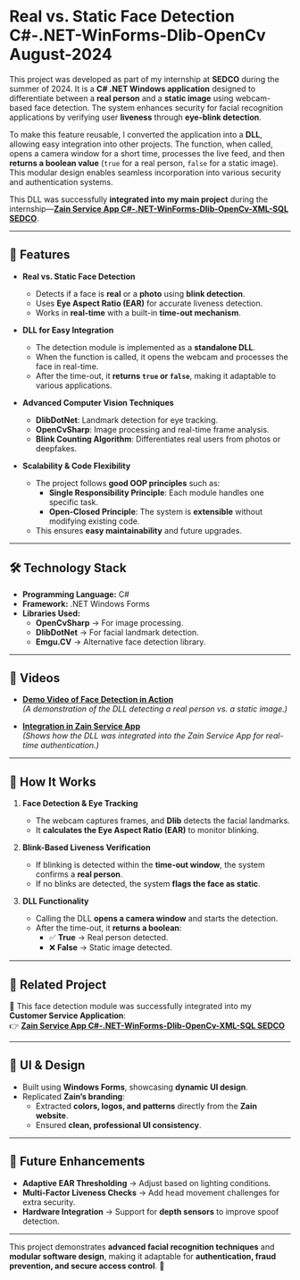 # Real vs. Static Face Detection C#-.NET-WinForms-Dlib-OpenCv August-2024

This project was developed as part of my internship at **SEDCO** during the summer of 2024. It is a **C# .NET Windows application** designed to differentiate between a **real person** and a **static image** using webcam-based face detection. The system enhances security for facial recognition applications by verifying user **liveness** through **eye-blink detection**.

To make this feature reusable, I converted the application into a **DLL**, allowing easy integration into other projects. The function, when called, opens a camera window for a short time, processes the live feed, and then **returns a boolean value** (`true` for a real person, `false` for a static image). This modular design enables seamless incorporation into various security and authentication systems.

This DLL was successfully **integrated into my main project** during the internship—**[Zain Service App C#-.NET-WinForms-Dlib-OpenCv-XML-SQL SEDCO](https://github.com/yousefjarbou/Zain-Service-App-Csharp-.NET-WinForms-Dlib-OpenCv-XML-SQL-SEDCO)**.

---

## 🔹 Features

- **Real vs. Static Face Detection**
  - Detects if a face is **real** or a **photo** using **blink detection**.
  - Uses **Eye Aspect Ratio (EAR)** for accurate liveness detection.
  - Works in **real-time** with a built-in **time-out mechanism**.

- **DLL for Easy Integration**
  - The detection module is implemented as a **standalone DLL**.
  - When the function is called, it opens the webcam and processes the face in real-time.
  - After the time-out, it **returns `true` or `false`**, making it adaptable to various applications.

- **Advanced Computer Vision Techniques**
  - **DlibDotNet**: Landmark detection for eye tracking.
  - **OpenCvSharp**: Image processing and real-time frame analysis.
  - **Blink Counting Algorithm**: Differentiates real users from photos or deepfakes.

- **Scalability & Code Flexibility**
  - The project follows **good OOP principles** such as:
    - **Single Responsibility Principle**: Each module handles one specific task.
    - **Open-Closed Principle**: The system is **extensible** without modifying existing code.
  - This ensures **easy maintainability** and future upgrades.

---

## 🛠 Technology Stack

- **Programming Language:** C#
- **Framework:** .NET Windows Forms
- **Libraries Used:**
  - **OpenCvSharp** → For image processing.
  - **DlibDotNet** → For facial landmark detection.
  - **Emgu.CV** → Alternative face detection library.

---

## 🎥 Videos

- [**Demo Video of Face Detection in Action**](https://youtu.be/QTPNf8ESYG4?si=nytJMi6DZ_-hayzH)  
  *(A demonstration of the DLL detecting a real person vs. a static image.)*

- [**Integration in Zain Service App**](https://youtu.be/5NQG6BgDbJw?si=f0_mb6p5BV2qYfEB)  
  *(Shows how the DLL was integrated into the Zain Service App for real-time authentication.)*

---

## 📝 How It Works

1. **Face Detection & Eye Tracking**
   - The webcam captures frames, and **Dlib** detects the facial landmarks.
   - It **calculates the Eye Aspect Ratio (EAR)** to monitor blinking.

2. **Blink-Based Liveness Verification**
   - If blinking is detected within the **time-out window**, the system confirms a **real person**.
   - If no blinks are detected, the system **flags the face as static**.

3. **DLL Functionality**
   - Calling the DLL **opens a camera window** and starts the detection.
   - After the time-out, it **returns a boolean**:
     - ✅ **True** → Real person detected.
     - ❌ **False** → Static image detected.

---

## 🔗 Related Project

🔹 This face detection module was successfully integrated into my **Customer Service Application**:  
👉 **[Zain Service App C#-.NET-WinForms-Dlib-OpenCv-XML-SQL SEDCO](https://github.com/your-zain-app-repo)**

---

## 🎨 UI & Design

- Built using **Windows Forms**, showcasing **dynamic UI design**.
- Replicated **Zain’s branding**:
  - Extracted **colors, logos, and patterns** directly from the **Zain website**.
  - Ensured **clean, professional UI consistency**.

---

## 🚀 Future Enhancements

- **Adaptive EAR Thresholding** → Adjust based on lighting conditions.
- **Multi-Factor Liveness Checks** → Add head movement challenges for extra security.
- **Hardware Integration** → Support for **depth sensors** to improve spoof detection.

---

This project demonstrates **advanced facial recognition techniques** and **modular software design**, making it adaptable for **authentication, fraud prevention, and secure access control**. 🚀
